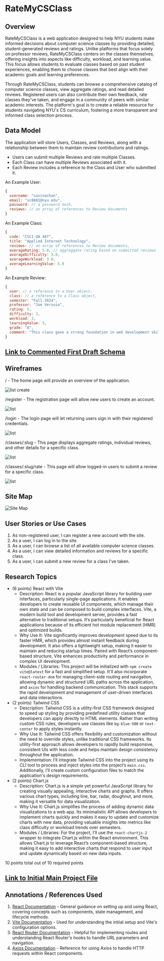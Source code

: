 # RateMyCSClass

## Overview

RateMyCSClass is a web application designed to help NYU students make informed decisions about computer science classes by providing detailed, student-generated reviews and ratings. Unlike platforms that focus solely on professor reviews, RateMyCSClass centers on the classes themselves, offering insights into aspects like difficulty, workload, and learning value. This focus allows students to evaluate classes based on past student experiences, enabling them to choose classes that best align with their academic goals and learning preferences.

Through RateMyCSClass, students can browse a comprehensive catalog of computer science classes, view aggregate ratings, and read detailed reviews. Registered users can also contribute their own feedback, rate classes they've taken, and engage in a community of peers with similar academic interests. The platform's goal is to create a reliable resource for students navigating NYU's CS curriculum, fostering a more transparent and informed class selection process.


## Data Model

The application will store Users, Classes, and Reviews, along with a relationship between them to maintain review contributions and ratings.

* Users can submit multiple Reviews and rate multiple Classes.
* Each Class can have multiple Reviews associated with it.
* Each Review includes a reference to the Class and User who submitted it.

An Example User:

```javascript
{
  username: "savinachan",
  email: "sc8881@nyu.edu",
  password: // a password hash,
  reviews: // an array of references to Review documents
}
```

An Example Class:

```javascript
{
  code: "CSCI-UA 467",
  title: "Applied Internet Technology",
  reviews: // an array of references to Review documents,
  averageRating: 5.0, // aggreggate rating based on submitted reviews
  averageDifficulty: 3.0,
  averageWorkload: 3.0,
  averageLearningValue: 5.0
}
```

An Example Review:

```javascript
{
  user: // a reference to a User object,
  class: // a reference to a Class object,
  semester: "Fall 2024",
  professor: "Joe Versoza",
  rating: 5,
  difficulty: 3,
  workload: 3,
  learningValue: 5,
  grade: "A",
  comment: "This class gave a strong foundation in web development skills with practical, hands-on projects."
}
```

## [Link to Commented First Draft Schema](src/db.mjs) 

## Wireframes

/ - The home page will provide an overview of the application.

![list create](documentation/home-page.png)

/register - The registration page will allow new users to create an account.

![list](documentation/register-page.png)

/login - The login page will let returning users sign in with their registered credentials.

![list](documentation/login-page.png)

/classes/:slug - This page displays aggregate ratings, individual reviews, and other details for a specific class.

![list](documentation/class-page.png)

/classes/:slug/rate - This page will allow logged-in users to submit a review for a specific class.

![list](documentation/class-rate-form.png)

## Site Map

![Site Map](documentation/site-map.png)

## User Stories or Use Cases

1. As non-registered user, I can register a new account with the site.
2. As a user, I can log in to the site.
3. As a user, I can browse a list of all available computer science classes.
4. As a user, I can view detailed information and reviews for a specific class.
5. As a user, I can submit a new review for a class I've taken.

## Research Topics

* (6 points) React with Vite
  * Description: React is a popular JavaScript library for building user interfaces, particularly single-page applications. It enables developers to create reusable UI components, which manage their own state and can be composed to build complex interfaces. Vite, a modern build tool and development server, provides a fast alternative to traditional setups. It’s particularly beneficial for React applications because of its efficient hot module replacement (HMR) and optimized builds.
  * Why Use It: Vite significantly improves development speed due to its faster HMR, which provides almost instant feedback during development. It also offers a lightweight setup, making it easier to maintain and reducing startup times. Paired with React’s component-based structure, Vite enhances productivity and performance in complex UI development.
  * Modules / Libraries: This project will be initialized with `npm create vite@latest` for a fast and simplified setup. It'll also incorporate `react-router-dom` for managing client-side routing and navigation, allowing dynamic and structured URL paths across the application, and `axios` for handling backend communication. This stack supports the rapid development and management of user-driven interfaces and data interactions.
* (2 points) Tailwind CSS
  * Description: Tailwind CSS is a utility-first CSS framework designed to speed up styling by providing predefined utility classes that developers can apply directly to HTML elements. Rather than writing custom CSS rules, developers use classes like `bg-blue-500` or `text-center` to apply styles instantly.
  * Why Use It: Tailwind CSS offers flexibility and customization without the need to override styles, unlike traditional CSS frameworks. Its utility-first approach allows developers to rapidly build responsive, consistent UIs with less code and helps maintain design consistency throughout the application.
  * Implementation: I’ll integrate Tailwind CSS into the project using its CLI tool to process and inject styles into the project’s `main.css`. Additionally, I’ll create custom configuration files to match the application's design requirements.
* (2 points) Chart.js
  * Description: Chart.js is a simple yet powerful JavaScript library for creating visually appealing, interactive charts and graphs. It offers various chart types, including line, bar, radar, doughnut, and more, making it versatile for data visualization.
  * Why Use It: Chart.js simplifies the process of adding dynamic data visualizations to a web app. Its minimalistic API allows developers to implement charts quickly and makes it easy to update and customize charts with new data, providing valuable insights into metrics like class difficulty or workload trends over semesters.
  * Modules / Libraries: For the project, I’ll use the `react-chartjs-2` wrapper to integrate Chart.js within the React environment. This allows Chart.js to leverage React’s component-based structure, making it easy to add interactive charts that respond to user input and update dynamically based on new data inputs.

10 points total out of 10 required points


## [Link to Initial Main Project File](src/app.mjs) 

## Annotations / References Used

1. [React Documentation](https://react.dev/learn) - General guidance on setting up and using React, covering concepts such as components, state management, and lifecycle methods.
2. [Vite Documentation](https://vite.dev/guide/) - Used for understanding the intiial setup and Vite's configuration options.
3. [React Router Documentation](https://reactrouter.com/en/main/start/overview) - Helpful for implementing routes and understanding React Router's hooks to handle URL parameters and navigation.
4. [Axios Documentation](https://axios-http.com/docs/intro) - Reference for using Axios to handle HTTP requests within React components.